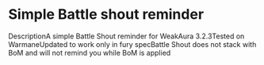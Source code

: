 # Simple Battle shout reminder

DescriptionA simple Battle Shout reminder for WeakAura 3.2.3Tested on WarmaneUpdated to work only in fury specBattle Shout does not stack with BoM and will not remind you while BoM is applied
